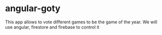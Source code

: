 # angular-goty
This app allows to vote different games to be the game of the year. We will use angular, firestore and firebase to control it
